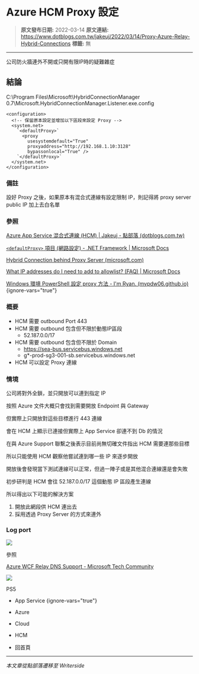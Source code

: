 # Azure HCM Proxy 設定

> **原文發布日期:** 2022-03-14
> **原文連結:** https://www.dotblogs.com.tw/jakeuj/2022/03/14/Proxy-Azure-Relay-Hybrid-Connections
> **標籤:** 無

---

公司防火牆連外不開或只開有限IP時的疑難雜症

## 結論

C:\Program Files\Microsoft\HybridConnectionManager 0.7\Microsoft.HybridConnectionManager.Listener.exe.config

```
<configuration>
  <!-- 保留原本設定並增加以下區段來設定 Proxy -->
  <system.net>
    `<defaultProxy>`
      <proxy
        usesystemdefault="True"
        proxyaddress="http://192.168.1.10:3128"
        bypassonlocal="True" />
    `</defaultProxy>`
  </system.net>
</configuration>
```

### 備註

設好 Proxy 之後，如果原本有混合式連線有設定限制 IP，則記得將 proxy server public IP 加上去白名單

### 參照

[Azure App Service 混合式連線 (HCM) | Jakeuj - 點部落 (dotblogs.com.tw)](https://www.dotblogs.com.tw/jakeuj/2021/08/27/Azure-Relay-Hybrid-Connections)

[`<defaultProxy>` 項目 (網路設定) - .NET Framework | Microsoft Docs](https://docs.microsoft.com/zh-tw/dotnet/framework/configure-apps/file-schema/network/defaultproxy-element-network-settings#example)

[Hybrid Connection behind Proxy Server (microsoft.com)](https://social.msdn.microsoft.com/Forums/azure/en-US/388b266f-2d56-4b41-a6f8-321c77d2a94b/hybrid-connection-behind-proxy-server?forum=servbus)

[What IP addresses do I need to add to allowlist? (FAQ) | Microsoft Docs](https://docs.microsoft.com/en-us/azure/service-bus-messaging/service-bus-faq#what-ip-addresses-do-i-need-to-add-to-allowlist-)

[Windows 環境 PowerShell 設定 proxy 方法 - I'm Ryan. (mvpdw06.github.io)](https://mvpdw06.github.io/Blog/2016/11/14/Windows-%E7%92%B0%E5%A2%83-PowerShell-%E8%A8%AD%E5%AE%9A-proxy-%E6%96%B9%E6%B3%95/)
{ignore-vars="true"}

### 概要

* HCM 需要 outbound Port 443
* HCM 需要 outbound 包含但不限於動態IP區段
  + 52.187.0.0/17
* HCM 需要 outbound 包含但不限於 Domain
  + https://sea-bus.servicebus.windows.net
  + g\*-prod-sg3-001-sb.servicebus.windows.net
* HCM 可以設定 Proxy 連線

### 情境

公司將對外全鎖，並只開放可以連到指定 IP

按照 Azure 文件大概只會找到需要開放 Endpoint 與 Gateway

但實際上只開放對這些目標進行 443 連線

會在 HCM 上顯示已連接但實際上 App Service 卻連不到 Db 的情況

在與 Azure Support 聯繫之後表示目前尚無切確文件指出 HCM 需要連那些目標

所以只能使用 HCM 觀察他嘗試連到哪一些 IP 來逐步開放

開放後會發現當下測試連線可以正常，但過一陣子或是其他混合連線還是會失敗

初步研判是 HCM 會往 52.187.0.0/17 這個動態 IP 區段產生連線

所以得出以下可能的解決方案

1. 開放此網段供 HCM 連出去
2. 採用透過 Proxy Server 的方式來連外

### Log port

![](https://dotblogsfile.blob.core.windows.net/user/jakeuj/4ef224f2-a958-4940-8d7f-b4dc51e99d16/1647241786.png.png)

參照

[Azure WCF Relay DNS Support - Microsoft Tech Community](https://techcommunity.microsoft.com/t5/messaging-on-azure-blog/azure-wcf-relay-dns-support/ba-p/370775)

![](https://card.psnprofiles.com/1/jakeuj.png)

PS5

* App Service
{ignore-vars="true"}
* Azure
* Cloud
* HCM

* 回首頁

---

*本文章從點部落遷移至 Writerside*
